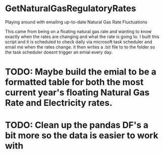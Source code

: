 # GetNaturalGasRegulatoryRates
Playing around with emailing up-to-date Natural Gas Rate Fluctuations

This came from being on a floating natural gas rate and wanting to know exactly when the rates are changing and what the rate is going to. I built this script and it is scheduled to check daily via microsoft task scheduler and email me when the rates change. it then writes a .txt file to to the folder so the task scheduler doesnt trigger an emial every day. 

# TODO: Maybe build the emial to be a formatted table for both the most current year's floating Natural Gas Rate and Electricity rates.
# TODO: Clean up the pandas DF's a bit more so the data is easier to work with
